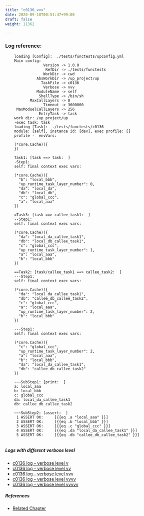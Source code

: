 ```yaml
---
title: "c0136_vvv"
date: 2020-09-18T00:51:47+99:00
draft: false
weight: 11362

---
```


### Log reference: <no value>

```
    loading [Config]:  ./tests/functests/upconfig.yml
    Main config:
                 Version -> 1.0.0
                  RefDir -> ./tests/functests
                 WorkDir -> cwd
              AbsWorkDir -> /up_project/up
                TaskFile -> c0136
                 Verbose -> vvv
              ModuleName -> self
               ShellType -> /bin/sh
           MaxCallLayers -> 8
                 Timeout -> 3600000
     MaxModuelCallLayers -> 256
               EntryTask -> task
    work dir: /up_project/up
    -exec task: task
    loading [Task]:  ./tests/functests/c0136
    module: [self], instance id: [dev], exec profile: []
    profile -  envVars:
    
    (*core.Cache)({
    })
    
    Task1: [task ==> task:  ]
    -Step1:
    self: final context exec vars:
    
    (*core.Cache)({
      "b": "local_bbb",
      "up_runtime_task_layer_number": 0,
      "da": "local_da",
      "db": "local_db",
      "c": "global_ccc",
      "a": "local_aaa"
    })
    
    =Task3: [task ==> callee_task1:  ]
    --Step1:
    self: final context exec vars:
    
    (*core.Cache)({
      "da": "local_da_callee_task1",
      "db": "local_db_callee_task1",
      "c": "global_ccc",
      "up_runtime_task_layer_number": 1,
      "a": "local_aaa",
      "b": "local_bbb"
    })
    
    ==Task2: [task/callee_task1 ==> callee_task2:  ]
    ---Step1:
    self: final context exec vars:
    
    (*core.Cache)({
      "da": "local_da_callee_task1",
      "db": "callee_db_callee_task2",
      "c": "global_ccc",
      "a": "local_aaa",
      "up_runtime_task_layer_number": 2,
      "b": "local_bbb"
    })
    
    ---Step1:
    self: final context exec vars:
    
    (*core.Cache)({
      "c": "global_ccc",
      "up_runtime_task_layer_number": 2,
      "a": "local_aaa",
      "b": "local_bbb",
      "da": "local_da_callee_task1",
      "db": "callee_db_callee_task2"
    })
    
    ~~~SubStep1: [print:  ]
    a: local_aaa
    b: local_bbb
    c: global_ccc
    da: local_da_callee_task1
    db: callee_db_callee_task2
    
    ~~~SubStep2: [assert:  ]
     1 ASSERT OK:     [{{eq .a "local_aaa" }}]
     2 ASSERT OK:     [{{eq .b "local_bbb" }}]
     3 ASSERT OK:     [{{eq .c "global_ccc" }}]
     4 ASSERT OK:     [{{eq .da "local_da_callee_task1" }}]
     5 ASSERT OK:     [{{eq .db "callee_db_callee_task2" }}]
    
```

##### Logs with different verbose level
* [c0136 log - verbose level v](../../logs/c0136_v)
* [c0136 log - verbose level vv](../../logs/c0136_vv)
* [c0136 log - verbose level vvv](../../logs/c0136_vvv)
* [c0136 log - verbose level vvvv](../../logs/c0136_vvvv)
* [c0136 log - verbose level vvvvv](../../logs/c0136_vvvvv)

##### References
* [Related Chapter](../../block-func/c0136)
